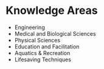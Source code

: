 # Knowledge Areas

- Engineering
- Medical and Biological Sciences
- Physical Sciences
- Education and Facilitation
- Aquatics & Recreation
- Lifesaving Techniques
